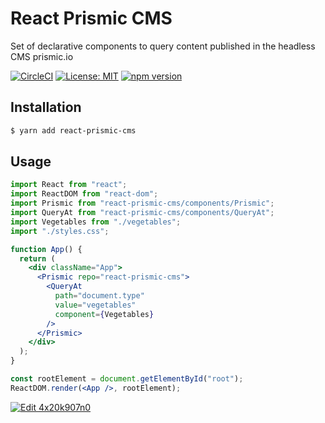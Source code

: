 # React Prismic CMS

Set of declarative components to query content published in the headless CMS prismic.io

[![CircleCI](https://circleci.com/gh/reiniergs/react-prismic-cms.svg?style=svg)](https://circleci.com/gh/reiniergs/react-prismic-cms)
[![License: MIT](https://img.shields.io/badge/License-MIT-yellow.svg)](https://opensource.org/licenses/MIT)
[![npm version](https://badge.fury.io/js/react-prismic-cms.svg)](https://badge.fury.io/js/react-prismic-cms)

## Installation

```bash
$ yarn add react-prismic-cms
```        

## Usage

```jsx
import React from "react";
import ReactDOM from "react-dom";
import Prismic from "react-prismic-cms/components/Prismic";
import QueryAt from "react-prismic-cms/components/QueryAt";
import Vegetables from "./vegetables";
import "./styles.css";

function App() {
  return (
    <div className="App">
      <Prismic repo="react-prismic-cms">
        <QueryAt
          path="document.type"
          value="vegetables"
          component={Vegetables}
        />
      </Prismic>
    </div>
  );
}

const rootElement = document.getElementById("root");
ReactDOM.render(<App />, rootElement);
```

[![Edit 4x20k907n0](https://codesandbox.io/static/img/play-codesandbox.svg)](https://codesandbox.io/s/4x20k907n0)


